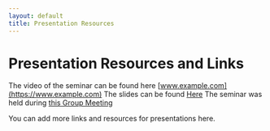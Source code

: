 ```yaml
---
layout: default
title: Presentation Resources
---
```


# Presentation Resources and Links

The video of the seminar can be found here [www.example.com](https://www.example.com)
The slides can be found <a href="{{ '/Updates/2025-06-23' | relative_url }}">Here</a>
The seminar was held during [this Group Meeting](/demo_wiki_eilab/Updates/2024-03-25)

You can add more links and resources for presentations here.
